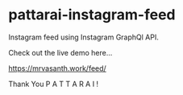 # pattarai-instagram-feed
Instagram feed using Instagram GraphQl API.

Check out the live demo here...

https://mrvasanth.work/feed/

Thank You P A T T A R A I !
